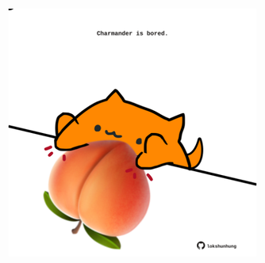 <!-- built at 16/10/2023, 19:00:48 UTC -->
<p align="center">
  <img width="500" height="500" src="./ReadmeImage.svg">
</p>
